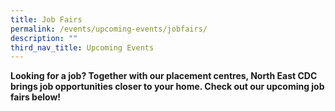 ```yaml
---
title: Job Fairs
permalink: /events/upcoming-events/jobfairs/
description: ""
third_nav_title: Upcoming Events
---
```

**Looking for a job? Together with our placement centres, North East CDC brings job opportunities closer to your home. Check out our upcoming job fairs below!**
